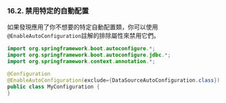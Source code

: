 ### 16.2. 禁用特定的自動配置

如果發現應用了你不想要的特定自動配置類，你可以使用`@EnableAutoConfiguration`註解的排除屬性來禁用它們。
```java
import org.springframework.boot.autoconfigure.*;
import org.springframework.boot.autoconfigure.jdbc.*;
import org.springframework.context.annotation.*;

@Configuration
@EnableAutoConfiguration(exclude={DataSourceAutoConfiguration.class})
public class MyConfiguration {
}
```
